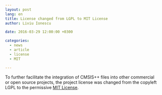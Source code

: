 ```yaml
---
layout: post
lang: en
title: License changed from LGPL to MIT License
author: Liviu Ionescu

date: 2016-03-29 12:00:00 +0300

categories:
  - news
  - article
  - license
  - MIT

---
```


To further facilitate the integration of CMSIS++ files into other commercial or open source projects, the project license was changed from the copyleft LGPL to the  permissive [MIT License](https://opensource.org/licenses/MIT).
